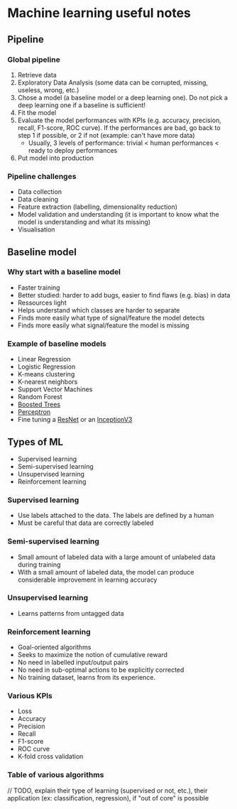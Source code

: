 # Machine learning useful notes

## Pipeline
### Global pipeline

1. Retrieve data
2. Exploratory Data Analysis (some data can be corrupted, missing, useless, wrong, etc.) 
3. Chose a model (a baseline model or a deep learning one). Do not pick a deep learning one if a baseline is sufficient!
4. Fit the model
5. Evaluate the model performances with KPIs (e.g. accuracy, precision, recall, F1-score, ROC curve). If the performances are bad, go back to step 1 if possible, or 2 if not (example: can't have more data)
    - Usually, 3 levels of performance: trivial < human performances < ready to deploy performances
7. Put model into production

### Pipeline challenges
- Data collection
- Data cleaning
- Feature extraction (labelling, dimensionality reduction)
- Model validation and understanding (it is important to know what the model is understanding and what its missing)
- Visualisation


## Baseline model
### Why start with a baseline model
- Faster training
- Better studied: harder to add bugs, easier to find flaws (e.g. bias) in data
- Ressources light
- Helps understand which classes are harder to separate
- Finds more easily what type of signal/feature the model detects
- Finds more easily what signal/feature the model is missing

### Example of baseline models
- Linear Regression
- Logistic Regression
- K-means clustering
- K-nearest neighbors
- Support Vector Machines
- Random Forest
- [Boosted Trees](https://xgboost.readthedocs.io/en/stable/tutorials/model.html)
- [Perceptron](https://scikit-learn.org/stable/modules/generated/sklearn.linear_model.Perceptron.html)
- Fine tuning a [ResNet](https://www.tensorflow.org/api_docs/python/tf/keras/applications/resnet) or an [InceptionV3](https://www.tensorflow.org/api_docs/python/tf/keras/applications/inception_v3)

## Types of ML
- Supervised learning 
- Semi-supervised learning
- Unsupervised learning
- Reinforcement learning

### Supervised learning
- Use labels attached to the data. The labels are defined by a human
- Must be careful that data are correctly labeled

### Semi-supervised learning
- Small amount of labeled data with a large amount of unlabeled data during training
- With a small amount of labeled data, the model can produce considerable improvement in learning accuracy

### Unsupervised learning
- Learns patterns from untagged data

### Reinforcement learning
- Goal-oriented algorithms
- Seeks to maximize the notion of cumulative reward
- No need in labelled input/output pairs
- No need in sub-optimal actions to be explicitly corrected
- No training dataset, learns from its experience.

### Various KPIs
- Loss
- Accuracy
- Precision
- Recall
- F1-score
- ROC curve
- K-fold cross validation

### Table of various algorithms

// TODO, explain their type of learning (supervised or not, etc.), their application (ex: classification, regression), if "out of core" is possible
